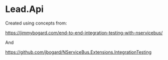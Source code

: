 # Lead.Api

Created using concepts from: 

https://jimmybogard.com/end-to-end-integration-testing-with-nservicebus/

And

https://github.com/jbogard/NServiceBus.Extensions.IntegrationTesting
